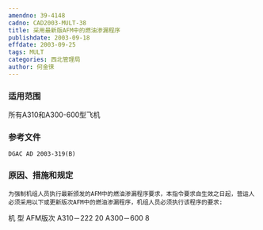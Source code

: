 ```yaml
---
amendno: 39-4148
cadno: CAD2003-MULT-38
title: 采用最新版AFM中的燃油渗漏程序
publishdate: 2003-09-18
effdate: 2003-09-25
tags: MULT
categories: 西北管理局
author: 何金徕
---
```


### 适用范围 
所有A310和A300-600型飞机

### 参考文件
    DGAC AD 2003-319(B) 

### 原因、措施和规定 
    为强制机组人员执行最新颁发的AFM中的燃油渗漏程序要求，本指令要求自生效之日起，营运人必须采用以下或更新版次AFM中的燃油渗漏程序，机组人员必须执行该程序的要求: 
机 型 AFM版次 A310－222 20 A300－600 8
